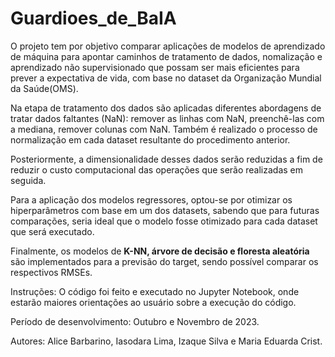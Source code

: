 # Guardioes_de_BaIA
O projeto tem por objetivo comparar aplicações de modelos de aprendizado de máquina para apontar caminhos de tratamento de dados, nomalização e aprendizado não supervisionado que possam ser mais eficientes para prever a expectativa de vida, com base no dataset da Organização Mundial da Saúde(OMS).

Na etapa de tratamento dos dados são aplicadas diferentes abordagens de tratar dados faltantes (NaN): remover as linhas com NaN, preenchê-las com a mediana, remover colunas com NaN. Também é realizado o processo de normalização em cada dataset resultante do procedimento anterior.

Posteriormente, a dimensionalidade desses dados serão reduzidas a fim de reduzir o custo computacional das operações que serão realizadas em seguida.

Para a aplicação dos modelos regressores, optou-se por otimizar os hiperparâmetros com base em um dos datasets, sabendo que para futuras comparações, seria ideal que o modelo fosse otimizado para cada dataset que será executado.

Finalmente, os modelos de **K-NN, árvore de decisão e floresta aleatória** são implementados para a previsão do target, sendo possível comparar os respectivos RMSEs.



Instruções: O código foi feito e executado no Jupyter Notebook, onde estarão maiores orientações ao usuário sobre a execução do código.

Período de desenvolvimento: Outubro e Novembro de 2023.

Autores: Alice Barbarino, Iasodara Lima, Izaque Silva e Maria Eduarda Crist.

